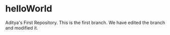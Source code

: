 # helloWorld
Aditya's First Repository. This is the first branch. 
We have edited the branch and modified it.
